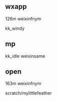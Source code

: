 wxapp
---
126m
weixinfnym

kk_windy

mp
---
kk_idle
weixinsame

open
---
163m
weixinfnym

scratch/mylittlefeather
